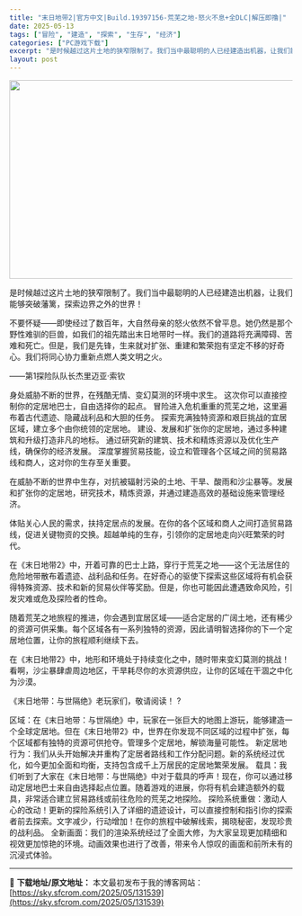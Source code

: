 ```yaml
---
title: "末日地带2|官方中文|Build.19397156-荒芜之地-怒火不息+全DLC|解压即撸|"
date: 2025-05-13
tags: ["冒险", "建造", "探索", "生存", "经济"]
categories: ["PC游戏下载"]
excerpt: "是时候越过这片土地的狭窄限制了。我们当中最聪明的人已经建造出机器，让我们能够突破藩篱，探索边界之外的世界！ 不要怀疑——即使经过了数百年，大自然母亲的怒火依然不曾平息。她仍然是那个野性难驯的巨兽，如我们的祖先踏出末日地带时一样。我们的道路将充满障碍、苦难和死亡。但是，我们是先锋，生来就对扩张、重建和&hellip;"
layout: post
---
```


<img class="aligncenter size-full wp-image-131522" src="https://sky.sfcrom.com/wp-content/uploads/2025/05/2025051300322622.webp" alt="" width="616" height="353" />

是时候越过这片土地的狭窄限制了。我们当中最聪明的人已经建造出机器，让我们能够突破藩篱，探索边界之外的世界！

不要怀疑——即使经过了数百年，大自然母亲的怒火依然不曾平息。她仍然是那个野性难驯的巨兽，如我们的祖先踏出末日地带时一样。我们的道路将充满障碍、苦难和死亡。但是，我们是先锋，生来就对扩张、重建和繁荣抱有坚定不移的好奇心。我们将同心协力重新点燃人类文明之火。

——第1探险队队长杰里迈亚·索钦

身处威胁不断的世界，在残酷无情、变幻莫测的环境中求生。
这次你可以直接控制你的定居地巴士，自由选择你的起点。
冒险进入危机重重的荒芜之地，这里遍布着古代遗迹、隐藏战利品和大胆的任务。
探索充满独特资源和艰巨挑战的宜居区域，建立多个由你统领的定居地。
建设、发展和扩张你的定居地，通过多种建筑和升级打造非凡的地标。
通过研究新的建筑、技术和精炼资源以及优化生产线，确保你的经济发展。
深度掌握贸易技能，设立和管理各个区域之间的贸易路线和商人，这对你的生存至关重要。

在威胁不断的世界中生存，对抗被辐射污染的土地、干旱、酸雨和沙尘暴等。发展和扩张你的定居地，研究技术，精炼资源，并通过建造高效的基础设施来管理经济。

体贴关心人民的需求，扶持定居点的发展。在你的各个区域和商人之间打造贸易路线，促进关键物资的交换。超越单纯的生存，引领你的定居地走向兴旺繁荣的时代。

在《末日地带2》中，开着可靠的巴士上路，穿行于荒芜之地——这个无法居住的危险地带散布着遗迹、战利品和任务。在好奇心的驱使下探索这些区域将有机会获得特殊资源、技术和新的贸易伙伴等奖励。但是，你也可能因此遭遇致命风险，引发灾难或危及探险者的性命。

随着荒芜之地旅程的推进，你会遇到宜居区域——适合定居的广阔土地，还有稀少的资源可供采集。每个区域各有一系列独特的资源，因此请明智选择你的下一个定居地位置，让你的旅程顺利继续下去。

在《末日地带2》中，地形和环境处于持续变化之中，随时带来变幻莫测的挑战！看啊，沙尘暴肆虐周边地区，干旱耗尽你的水资源供应，让你的区域在干涸之中化为沙漠。

《末日地带：与世隔绝》老玩家们，敬请阅读！ ?

区域：在《末日地带：与世隔绝》中，玩家在一张巨大的地图上游玩，能够建造一个全球定居地。但在《末日地带2》中，世界在你发现不同区域的过程中扩张，每个区域都有独特的资源可供抢夺。管理多个定居地，解锁海量可能性。
新定居地行为：我们从头开始解决并重构了定居者路线和工作分配问题。新的系统经过优化，如今更加全面和均衡，支持包含成千上万居民的定居地繁荣发展。
载具：我们听到了大家在《末日地带：与世隔绝》中对于载具的呼声！现在，你可以通过移动定居地巴士来自由选择起点位置。随着游戏的进展，你将有机会建造额外的载具，非常适合建立贸易路线或前往危险的荒芜之地探险。
探险系统重做：激动人心的改动！更新的探险系统引入了详细的遗迹设计，可以直接控制和指引你的探索者前去探索。文字减少，行动增加！在你的旅程中破解线索，揭晓秘密，发现珍贵的战利品。
全新画面：我们的渲染系统经过了全面大修，为大家呈现更加精细和视效更加惊艳的环境。动画效果也进行了改善，带来令人惊叹的画面和前所未有的沉浸式体验。

---
📖 **下载地址/原文地址：** 本文最初发布于我的博客网站：[https://sky.sfcrom.com/2025/05/131539](https://sky.sfcrom.com/2025/05/131539)
